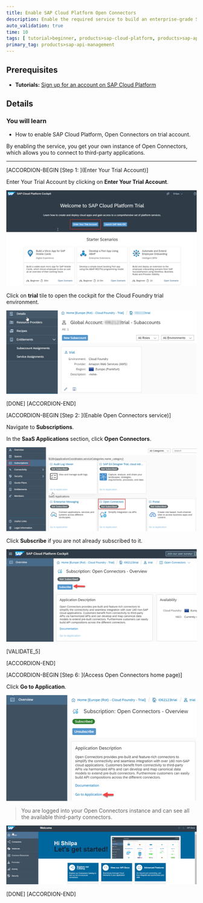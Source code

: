 ```yaml
---
title: Enable SAP Cloud Platform Open Connectors
description: Enable the required service to build an enterprise-grade SAP Fiori application that connects securely to a non-SAP service.
auto_validation: true
time: 10
tags: [ tutorial>beginner, products>sap-cloud-platform, products>sap-api-management]
primary_tag: products>sap-api-management
---
```


## Prerequisites
- **Tutorials:** [Sign up for an account on SAP Cloud Platform](https://developers.sap.com/tutorials/hcp-create-trial-account.html)

## Details
### You will learn
  - How to enable SAP Cloud Platform, Open Connectors on trial account.

By enabling the service, you get your own instance of Open Connectors, which allows you to connect to third-party applications.

---

[ACCORDION-BEGIN [Step 1: ](Enter Your Trial Account)]

Enter Your Trial Account by clicking on **Enter Your Trial Account**.

![Log into cockpit](00-Login-trial-account.png)

Click on **trial** tile to open the cockpit for the Cloud Foundry trial environment.

![Access Cloud Foundry](01_2_click-trial-tile.png)

[DONE]
[ACCORDION-END]

[ACCORDION-BEGIN [Step 2: ](Enable Open Connectors service)]

Navigate to **Subscriptions**.

In the **SaaS Applications** section, click  **Open Connectors**.

![Select Open Connectors](06-open-openconnectors.png)

Click  **Subscribe** if you are not already subscribed to it.

![Subscribe Open Connectors](061-subscribe-openconnectors.png)

[VALIDATE_5]

[ACCORDION-END]

[ACCORDION-BEGIN [Step 6: ](Access Open Connectors home page)]

Click **Go to Application**.

![Go Open Connectors](08-go-to-open-connectors.png)

>You are logged into your Open Connectors instance and can see all the available third-party connectors.

![Select Open Connectors](9-open-connectors-instance.png)

[DONE]
[ACCORDION-END]
